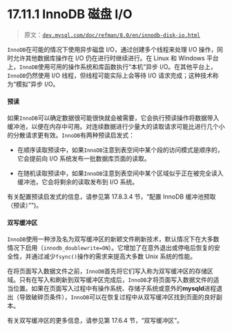 # 17.11.1 InnoDB 磁盘 I/O

> 原文：[`dev.mysql.com/doc/refman/8.0/en/innodb-disk-io.html`](https://dev.mysql.com/doc/refman/8.0/en/innodb-disk-io.html)

`InnoDB`在可能的情况下使用异步磁盘 I/O，通过创建多个线程来处理 I/O 操作，同时允许其他数据库操作在 I/O 仍在进行时继续进行。在 Linux 和 Windows 平台上，`InnoDB`使用可用的操作系统和库函数执行“本机”异步 I/O。在其他平台上，`InnoDB`仍然使用 I/O 线程，但线程可能实际上会等待 I/O 请求完成；这种技术称为“模拟”异步 I/O。

#### 预读

如果`InnoDB`可以确定数据很可能很快就会被需要，它会执行预读操作将数据带入缓冲池，以便在内存中可用。对连续数据进行少量大的读取请求可能比进行几个小的分散请求更有效。`InnoDB`有两种预读启发式：

+   在顺序读取预读中，如果`InnoDB`注意到表空间中某个段的访问模式是顺序的，它会提前向 I/O 系统发布一批数据库页面的读取。

+   在随机读取预读中，如果`InnoDB`注意到表空间中某个区域似乎正在被完全读入缓冲池，它会将剩余的读取发布到 I/O 系统。

有关配置预读启发式的信息，请参见第 17.8.3.4 节，“配置 InnoDB 缓冲池预取（预读）”")。

#### 双写缓冲区

`InnoDB`使用一种涉及名为双写缓冲区的新颖文件刷新技术，默认情况下在大多数情况下启用（`innodb_doublewrite=ON`）。它增加了在意外退出或停电后恢复的安全性，并通过减少`fsync()`操作的需求来提高大多数 Unix 系统的性能。

在将页面写入数据文件之前，`InnoDB`首先将它们写入称为双写缓冲区的存储区域。只有在写入和刷新到双写缓冲区完成后，`InnoDB`才将页面写入数据文件的适当位置。如果在页面写入过程中有操作系统、存储子系统或意外的**mysqld**进程退出（导致破碎页条件），`InnoDB`可以在恢复过程中从双写缓冲区找到页面的良好副本。

有关双写缓冲区的更多信息，请参见第 17.6.4 节，“双写缓冲区”。
